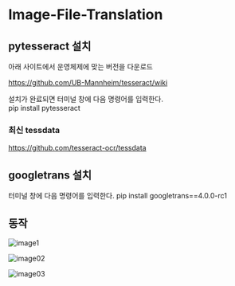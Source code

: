# Image-File-Translation

## pytesseract 설치

아래 사이트에서 운영체제에 맞는 버전을 다운로드

https://github.com/UB-Mannheim/tesseract/wiki

설치가 완료되면 터미널 창에 다음 명령어를 입력한다.  
pip install pytesseract

### 최신 tessdata
https://github.com/tesseract-ocr/tessdata

## googletrans 설치

터미널 창에 다음 명령어를 입력한다.
pip install googletrans==4.0.0-rc1

## 동작

![image1](https://user-images.githubusercontent.com/73572179/127444642-3e4dc4dc-5e86-4dd7-a694-49d4fe58e5cf.jpeg)

![image02](https://user-images.githubusercontent.com/73572179/127444750-ea401332-58ee-43cd-aeab-bc8f1be374fe.png)

![image03](https://user-images.githubusercontent.com/73572179/127444904-e99b3cf7-60a2-4978-b75f-b9ea3cffa844.png)
